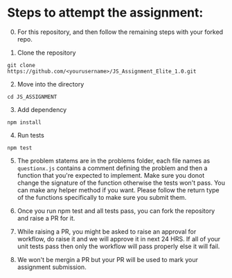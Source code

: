 # Steps to attempt the assignment:

0. For this repository, and then follow the remaining steps with your forked repo.

1. Clone the repository

```
git clone https://github.com/<yourusername>/JS_Assignment_Elite_1.0.git
```

2. Move into the directory
```
cd JS_ASSIGNMENT
```

3. Add dependency
```
npm install
```

4. Run tests
```
npm test
```

5. The problem statems are in the problems folder, each file names as `questionx.js` contains a comment defining the problem and then a function that you're expected to implement. Make sure you donot change the signature of the function otherwise the tests won't pass. You can make any helper method if you want. Please follow the return type of the functions specifically to make sure you submit them.

6. Once you run npm test and all tests pass, you can fork the repository and raise a PR for it. 

7. While raising a PR, you might be asked to raise an approval for workflow, do raise it and we will approve it in next 24 HRS. If all of your unit tests pass then only the workflow will pass properly else it will fail. 

8. We won't be mergin a PR but your PR will be used to mark your assignment submission. 
